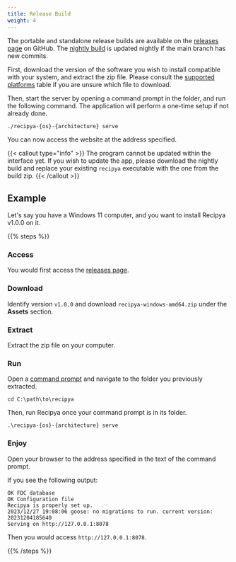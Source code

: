 ```yaml
---
title: Release Build
weight: 4
---
```


The portable and standalone release builds are available on the [releases page](https://github.com/reaper47/recipya/releases) on GitHub.
The [nightly build](https://github.com/reaper47/recipya/releases/tag/nightly) is updated nightly if the main branch 
has new commits.

First, download the version of the software you wish to install compatible with your system, and extract the zip file. 
Please consult the [supported platforms](/guide/docs/installation/system-requirements) table if you are unsure which file to download.

Then, start the server by opening a command prompt in the folder, and run the following command.
The application will perform a one-time setup if not already done.

```bash
./recipya-{os}-{architecture} serve
```

You can now access the website at the address specified.

{{< callout type="info" >}}
The program cannot be updated within the interface yet. If you wish to update the app, please download the nightly
build and replace your existing `recipya` executable with the one from the build zip.
{{< /callout >}}

## Example

Let's say you have a Windows 11 computer, and you want to install Recipya v1.0.0 on it.

{{% steps %}}

### Access

You would first access the [releases page](https://github.com/reaper47/recipya/releases).

### Download

Identify version `v1.0.0` and download `recipya-windows-amd64.zip` under the **Assets** section.

### Extract

Extract the zip file on your computer.

### Run

Open a [command prompt](https://en.wikiversity.org/wiki/Command_Prompt/Open) and navigate to the folder you previously extracted.

```text
cd C:\path\to\recipya
```

Then, run Recipya once your command prompt is in its folder.

```text
.\recipya-{os}-{architecture} serve
```

### Enjoy

Open your browser to the address specified in the text of the command prompt.

If you see the following output:
```text
OK FDC database
OK Configuration file
Recipya is properly set up.
2023/12/27 19:08:06 goose: no migrations to run. current version: 20231204185640
Serving on http://127.0.0.1:8078
```

Then you would access `http://127.0.0.1:8078`.

{{% /steps %}}
